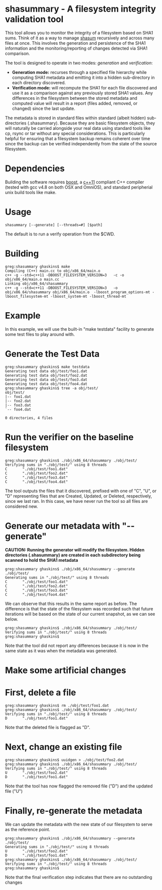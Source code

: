 shasummary - A filesystem integrity validation tool
=

This tool allows you to monitor the integrity of a filesystem based on SHA1 sums. Think of it as a way to manage
[shasum](http://linux.die.net/man/1/shasum) recursively and across many files at once.  This involves the generation and persistence of the SHA1 information and the monitoring/reporting of changes detected via SHA1 comparison.

The tool is designed to operate in two modes: _generation_ and _verification_:
- **Generation mode:** recurses through a specified file hierarchy while computing SHA1 metadata and emitting it into a hidden sub-directory in each directory discovered.
- **Verification mode:** will recompute the SHA1 for each file discovered and use it as a comparison against any previously stored SHA1 values.  Any differences in the filesystem between the stored metadata and computed value will result in a report (files added, removed, or changed) since the last update.  

The metadata is stored in standard files within standard (albeit hidden) sub-directories (.shasummary).  Because they are basic filesystem objects, they will naturally be carried alongside your real data using standard tools like cp, rsync or tar without any special considerations.  This is particularly helpful for ensuring that a filesystem backup remains coherent over time since the backup can be verified independently from the state of the source filesystem.

Dependencies
==
Building the software requires [boost](http://boost.org), a [c++11](http://en.wikipedia.org/wiki/C%2B%2B11) compliant C++ compiler (tested with gcc v4.8 on both OSX and OmniOS), and standard peripherial unix build tools like make.

Usage
==
```
shasummary [--generate] [--threads=#] [$path]
```
The default is to run a verify operation from the $CWD.

Building
===
```
greg:shasummary ghaskins$ make
Compiling (C++) main.cc to obj/x86_64/main.o
c++ -g --std=c++11 -DBOOST_FILESYSTEM_VERSION=3   -c -o obj/x86_64/main.o main.cc
Linking obj/x86_64/shasummary
c++ -g --std=c++11 -DBOOST_FILESYSTEM_VERSION=3   -o obj/x86_64/shasummary obj/x86_64/main.o  -lboost_program_options-mt -lboost_filesystem-mt -lboost_system-mt -lboost_thread-mt
```

Example
===
In this example, we will use the built-in "make testdata" facility to generate some test files to play around with.

Generate the Test Data
====
```
greg:shasummary ghaskins$ make testdata
Generating test data obj/test/foo1.dat
Generating test data obj/test/foo2.dat
Generating test data obj/test/foo3.dat
Generating test data obj/test/foo4.dat
greg:shasummary ghaskins$ tree -a obj/test/
obj/test/
|-- foo1.dat
|-- foo2.dat
|-- foo3.dat
`-- foo4.dat

0 directories, 4 files
```
Run the verifier on the baseline filesystem
====
```
greg:shasummary ghaskins$ ./obj/x86_64/shasummary ./obj/test/
Verifying sums in "./obj/test/" using 8 threads
C       "./obj/test/foo1.dat"
C       "./obj/test/foo2.dat"
C       "./obj/test/foo3.dat"
C       "./obj/test/foo4.dat"
```
The tool outputs the files that it discovered, prefixed with one of "C", "U", or "D" representing files that are Created, Updated, or Deleted, respectively, since we last ran.  In this case, we have never run the tool so all files are considered new.

Generate our metadata with "--generate"
====
**CAUTION: Running the generator will modify the filesystem.  Hidden directories (.shasummary) are created in each subdirectory being scanned to hold the SHA1 metadata**
```
greg:shasummary ghaskins$ ./obj/x86_64/shasummary --generate ./obj/test/
Generating sums in "./obj/test/" using 8 threads
C       "./obj/test/foo1.dat"
C       "./obj/test/foo2.dat"
C       "./obj/test/foo3.dat"
C       "./obj/test/foo4.dat"
```
We can observe that this results in the same report as before.  The difference is that the state of the filesystem was recorded such that future iterations will be based on the state of our current snapshot, as we can see below.
```
greg:shasummary ghaskins$ ./obj/x86_64/shasummary ./obj/test/
Verifying sums in "./obj/test/" using 8 threads
greg:shasummary ghaskins$
```
Note that the tool did not report any differences because it is now in the same state as it was when the metadata was generated.

Make some artificial changes
====

First, delete a file
=====
```
greg:shasummary ghaskins$ rm ./obj/test/foo1.dat 
greg:shasummary ghaskins$ ./obj/x86_64/shasummary ./obj/test/
Verifying sums in "./obj/test/" using 8 threads
D       "./obj/test/foo1.dat"
```
Note that the deleted file is flagged as "D".

Next, change an existing file
=====
```
greg:shasummary ghaskins$ uuidgen > ./obj/test/foo2.dat 
greg:shasummary ghaskins$ ./obj/x86_64/shasummary ./obj/test/
Verifying sums in "./obj/test/" using 8 threads
U       "./obj/test/foo2.dat"
D       "./obj/test/foo1.dat"
```
Note that the tool has now flagged the removed file ("D") and the updated file ("U")

Finally, re-generate the metadata
=====
We can update the metadata with the new state of our filesystem to serve as the reference point.
```
greg:shasummary ghaskins$ ./obj/x86_64/shasummary --generate ./obj/test/
Generating sums in "./obj/test/" using 8 threads
U       "./obj/test/foo2.dat"
D       "./obj/test/foo1.dat"
greg:shasummary ghaskins$ ./obj/x86_64/shasummary ./obj/test/
Verifying sums in "./obj/test/" using 8 threads
greg:shasummary ghaskins$
```
Note that the final verification step indicates that there are no outstanding changes
